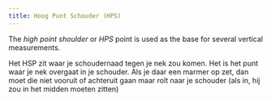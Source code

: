 ```yaml
---
title: Hoog Punt Schouder (HPS)
---
```


The _high point shoulder_ or _HPS_ point is used as the base for several vertical measurements.

Het HSP zit waar je schoudernaad tegen je nek zou komen. Het is het punt waar je nek overgaat in je schouder. Als je daar een marmer op zet, dan moet die niet vooruit of achteruit gaan maar rolt naar je schouder (als in, hij zou in het midden moeten zitten)
